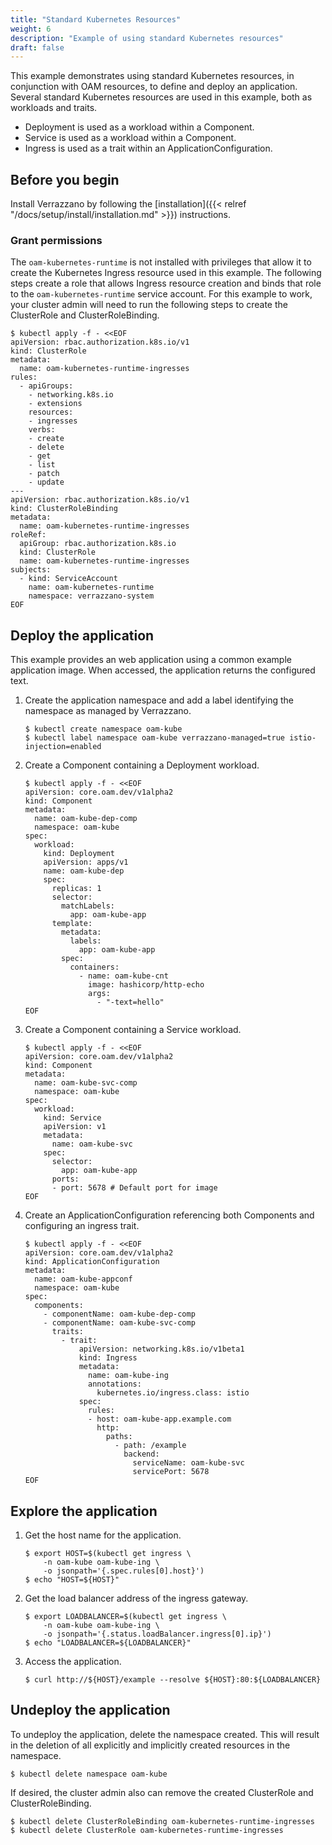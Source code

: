 ```yaml
---
title: "Standard Kubernetes Resources"
weight: 6
description: "Example of using standard Kubernetes resources"
draft: false
---
```



This example demonstrates using standard Kubernetes resources, in conjunction with OAM resources, to define and deploy an application.
Several standard Kubernetes resources are used in this example, both as workloads and traits.  
- Deployment is used as a workload within a Component.
- Service is used as a workload within a Component.
- Ingress is used as a trait within an ApplicationConfiguration.

## Before you begin
Install Verrazzano by following the [installation]({{< relref "/docs/setup/install/installation.md" >}}) instructions.

### Grant permissions
The `oam-kubernetes-runtime` is not installed with privileges that allow it to create the Kubernetes Ingress resource used in this example.
The following steps create a role that allows Ingress resource creation and binds that role to the `oam-kubernetes-runtime` service account.
For this example to work, your cluster admin will need to run the following steps to create the ClusterRole and ClusterRoleBinding.
```shell
$ kubectl apply -f - <<EOF
apiVersion: rbac.authorization.k8s.io/v1
kind: ClusterRole
metadata:
  name: oam-kubernetes-runtime-ingresses
rules:
  - apiGroups:
    - networking.k8s.io
    - extensions
    resources:
    - ingresses
    verbs:
    - create
    - delete
    - get
    - list
    - patch
    - update
---
apiVersion: rbac.authorization.k8s.io/v1
kind: ClusterRoleBinding
metadata:
  name: oam-kubernetes-runtime-ingresses
roleRef:
  apiGroup: rbac.authorization.k8s.io
  kind: ClusterRole
  name: oam-kubernetes-runtime-ingresses
subjects:
  - kind: ServiceAccount
    name: oam-kubernetes-runtime
    namespace: verrazzano-system
EOF
```

## Deploy the application
This example provides an web application using a common example application image.
When accessed, the application returns the configured text.

1. Create the application namespace and add a label identifying the namespace as managed by Verrazzano.
    ```shell
    $ kubectl create namespace oam-kube
    $ kubectl label namespace oam-kube verrazzano-managed=true istio-injection=enabled
    ```

1. Create a Component containing a Deployment workload.
    ```shell
    $ kubectl apply -f - <<EOF
    apiVersion: core.oam.dev/v1alpha2
    kind: Component
    metadata:
      name: oam-kube-dep-comp
      namespace: oam-kube
    spec:
      workload:
        kind: Deployment
        apiVersion: apps/v1
        name: oam-kube-dep
        spec:
          replicas: 1
          selector:
            matchLabels:
              app: oam-kube-app
          template:
            metadata:
              labels:
                app: oam-kube-app
            spec:
              containers:
                - name: oam-kube-cnt
                  image: hashicorp/http-echo
                  args:
                    - "-text=hello"
    EOF
    ```

1. Create a Component containing a Service workload.
    ```shell
    $ kubectl apply -f - <<EOF
    apiVersion: core.oam.dev/v1alpha2
    kind: Component
    metadata:
      name: oam-kube-svc-comp
      namespace: oam-kube
    spec:
      workload:
        kind: Service
        apiVersion: v1
        metadata:
          name: oam-kube-svc
        spec:
          selector:
            app: oam-kube-app
          ports:
          - port: 5678 # Default port for image
    EOF
    ```

1. Create an ApplicationConfiguration referencing both Components and configuring an ingress trait.
    ```shell
    $ kubectl apply -f - <<EOF
    apiVersion: core.oam.dev/v1alpha2
    kind: ApplicationConfiguration
    metadata:
      name: oam-kube-appconf
      namespace: oam-kube
    spec:
      components:
        - componentName: oam-kube-dep-comp
        - componentName: oam-kube-svc-comp
          traits:
            - trait:
                apiVersion: networking.k8s.io/v1beta1
                kind: Ingress
                metadata:
                  name: oam-kube-ing
                  annotations:
                    kubernetes.io/ingress.class: istio
                spec:
                  rules:
                  - host: oam-kube-app.example.com
                    http:
                      paths:
                        - path: /example
                          backend:
                            serviceName: oam-kube-svc
                            servicePort: 5678
    EOF
    ```

## Explore the application
1. Get the host name for the application.
   ```shell
   $ export HOST=$(kubectl get ingress \
       -n oam-kube oam-kube-ing \
       -o jsonpath='{.spec.rules[0].host}')
   $ echo "HOST=${HOST}"
   ```
1. Get the load balancer address of the ingress gateway.
   ```shell
   $ export LOADBALANCER=$(kubectl get ingress \
       -n oam-kube oam-kube-ing \
       -o jsonpath='{.status.loadBalancer.ingress[0].ip}')
   $ echo "LOADBALANCER=${LOADBALANCER}"
   ```
1. Access the application.
   ```shell
   $ curl http://${HOST}/example --resolve ${HOST}:80:${LOADBALANCER}
    ```

## Undeploy the application
To undeploy the application, delete the namespace created.
This will result in the deletion of all explicitly and implicitly created resources in the namespace.
```shell
$ kubectl delete namespace oam-kube
```

If desired, the cluster admin also can remove the created ClusterRole and ClusterRoleBinding.
```shell
$ kubectl delete ClusterRoleBinding oam-kubernetes-runtime-ingresses
$ kubectl delete ClusterRole oam-kubernetes-runtime-ingresses
```
